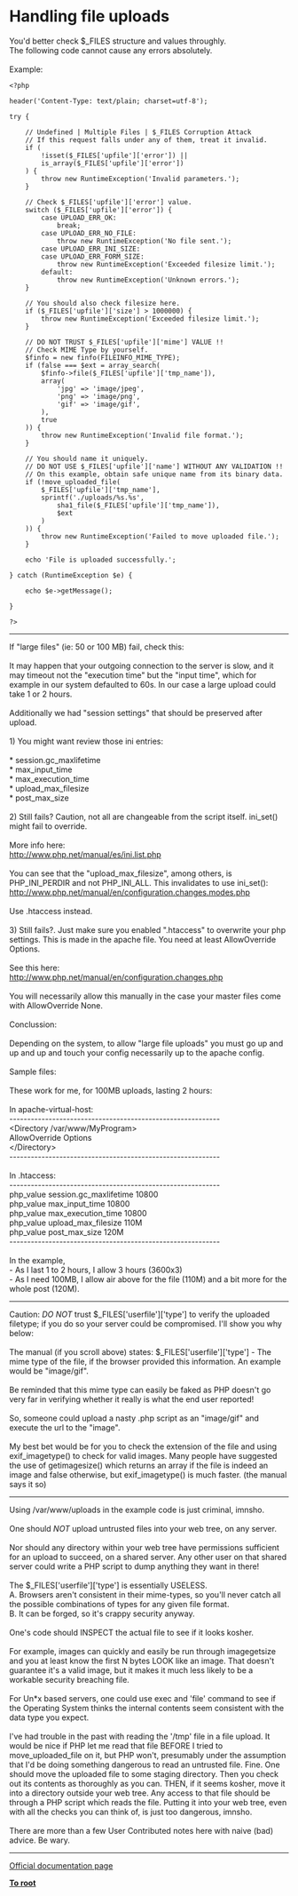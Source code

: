 # Handling file uploads



You&apos;d better check $_FILES structure and values throughly.<br>The following code cannot cause any errors absolutely.<br><br>Example:<br>

```
<?php

header('Content-Type: text/plain; charset=utf-8');

try {
    
    // Undefined | Multiple Files | $_FILES Corruption Attack
    // If this request falls under any of them, treat it invalid.
    if (
        !isset($_FILES['upfile']['error']) ||
        is_array($_FILES['upfile']['error'])
    ) {
        throw new RuntimeException('Invalid parameters.');
    }

    // Check $_FILES['upfile']['error'] value.
    switch ($_FILES['upfile']['error']) {
        case UPLOAD_ERR_OK:
            break;
        case UPLOAD_ERR_NO_FILE:
            throw new RuntimeException('No file sent.');
        case UPLOAD_ERR_INI_SIZE:
        case UPLOAD_ERR_FORM_SIZE:
            throw new RuntimeException('Exceeded filesize limit.');
        default:
            throw new RuntimeException('Unknown errors.');
    }

    // You should also check filesize here. 
    if ($_FILES['upfile']['size'] > 1000000) {
        throw new RuntimeException('Exceeded filesize limit.');
    }

    // DO NOT TRUST $_FILES['upfile']['mime'] VALUE !!
    // Check MIME Type by yourself.
    $finfo = new finfo(FILEINFO_MIME_TYPE);
    if (false === $ext = array_search(
        $finfo->file($_FILES['upfile']['tmp_name']),
        array(
            'jpg' => 'image/jpeg',
            'png' => 'image/png',
            'gif' => 'image/gif',
        ),
        true
    )) {
        throw new RuntimeException('Invalid file format.');
    }

    // You should name it uniquely.
    // DO NOT USE $_FILES['upfile']['name'] WITHOUT ANY VALIDATION !!
    // On this example, obtain safe unique name from its binary data.
    if (!move_uploaded_file(
        $_FILES['upfile']['tmp_name'],
        sprintf('./uploads/%s.%s',
            sha1_file($_FILES['upfile']['tmp_name']),
            $ext
        )
    )) {
        throw new RuntimeException('Failed to move uploaded file.');
    }

    echo 'File is uploaded successfully.';

} catch (RuntimeException $e) {

    echo $e->getMessage();

}

?>
```
  

---

If "large files" (ie: 50 or 100 MB) fail, check this:<br><br>It may happen that your outgoing connection to the server is slow, and it may timeout not the "execution time" but the "input time", which for example in our system defaulted to 60s. In our case a large upload could take 1 or 2 hours.<br><br>Additionally we had "session settings" that should be preserved after upload.<br><br>1) You might want review those ini entries:<br><br>* session.gc_maxlifetime<br>* max_input_time<br>* max_execution_time<br>* upload_max_filesize<br>* post_max_size<br><br>2) Still fails? Caution, not all are changeable from the script itself. ini_set() might fail to override.<br><br>More info here:<br>http://www.php.net/manual/es/ini.list.php<br><br>You can see that the "upload_max_filesize", among others, is PHP_INI_PERDIR and not PHP_INI_ALL. This invalidates to use ini_set():<br>http://www.php.net/manual/en/configuration.changes.modes.php<br><br>Use .htaccess instead.<br><br>3) Still fails?. Just make sure you enabled ".htaccess" to overwrite your php settings. This is made in the apache file. You need at least AllowOverride Options.<br><br>See this here:<br>http://www.php.net/manual/en/configuration.changes.php<br><br>You will necessarily allow this manually in the case your master files come with AllowOverride None.<br><br>Conclussion:<br><br>Depending on the system, to allow "large file uploads" you must go up and up and up and touch your config necessarily up to the apache config.<br><br>Sample files:<br><br>These work for me, for 100MB uploads, lasting 2 hours:<br><br>In apache-virtual-host:<br>-----------------------------------------------------------<br>&lt;Directory /var/www/MyProgram&gt;<br>    AllowOverride Options<br>&lt;/Directory&gt;<br>-----------------------------------------------------------<br><br>In .htaccess:<br>-----------------------------------------------------------<br>php_value session.gc_maxlifetime 10800<br>php_value max_input_time         10800<br>php_value max_execution_time     10800<br>php_value upload_max_filesize    110M<br>php_value post_max_size          120M<br>-----------------------------------------------------------<br><br>In the example,<br>- As I last 1 to 2 hours, I allow 3 hours (3600x3)<br>- As I need 100MB, I allow air above for the file (110M) and a bit more for the whole post (120M).  

---

Caution: *DO NOT* trust $_FILES[&apos;userfile&apos;][&apos;type&apos;] to verify the uploaded filetype; if you do so your server could be compromised.  I&apos;ll show you why below:<br><br>The manual (if you scroll above) states: $_FILES[&apos;userfile&apos;][&apos;type&apos;] -  The mime type of the file, if the browser provided this information. An example would be "image/gif".<br><br>Be reminded that this mime type can easily be faked as PHP doesn&apos;t go very far in verifying whether it really is what the end user reported!<br><br>So, someone could upload a nasty .php script as an "image/gif" and execute the url to the "image".<br><br>My best bet would be for you to check the extension of the file and using exif_imagetype() to check for valid images.  Many people have suggested the use of getimagesize() which returns an array if the file is indeed an image and false otherwise, but exif_imagetype() is much faster. (the manual says it so)  

---

Using /var/www/uploads in the example code is just criminal, imnsho.<br><br>One should *NOT* upload untrusted files into your web tree, on any server.<br><br>Nor should any directory within your web tree have permissions sufficient for an upload to succeed, on a shared server. Any other user on that shared server could write a PHP script to dump anything they want in there!<br><br>The $_FILES[&apos;userfile&apos;][&apos;type&apos;] is essentially USELESS.<br>A. Browsers aren&apos;t consistent in their mime-types, so you&apos;ll never catch all the possible combinations of types for any given file format.<br>B. It can be forged, so it&apos;s crappy security anyway.<br><br>One&apos;s code should INSPECT the actual file to see if it looks kosher.<br><br>For example, images can quickly and easily be run through imagegetsize and you at least know the first N bytes LOOK like an image.  That doesn&apos;t guarantee it&apos;s a valid image, but it makes it much less likely to be a workable security breaching file.<br><br>For Un*x based servers, one could use exec and &apos;file&apos; command to see if the Operating System thinks the internal contents seem consistent with the data type you expect.<br><br>I&apos;ve had trouble in the past with reading the &apos;/tmp&apos; file in a file upload.  It would be nice if PHP let me read that file BEFORE I tried to move_uploaded_file on it, but PHP won&apos;t, presumably under the assumption that I&apos;d be doing something dangerous to read an untrusted file.  Fine.   One should move the uploaded file to some staging directory.  Then you check out its contents as thoroughly as you can.  THEN, if it seems kosher, move it into a directory outside your web tree.  Any access to that file should be through a PHP script which reads the file.  Putting it into your web tree, even with all the checks you can think of, is just too dangerous, imnsho.<br><br>There are more than a few User Contributed notes here with naive (bad) advice.  Be wary.  

---

[Official documentation page](https://www.php.net/manual/en/features.file-upload.php)

**[To root](/README.md)**